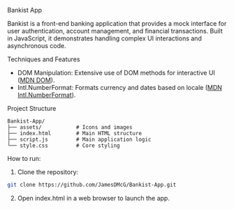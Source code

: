 Bankist App

Bankist is a front-end banking application that provides a mock interface for user authentication, account management, and financial transactions. Built in JavaScript, it demonstrates handling complex UI interactions and asynchronous code.

Techniques and Features
- DOM Manipulation: Extensive use of DOM methods for interactive UI ([MDN DOM](https://developer.mozilla.org/en-US/docs/Web/API/Document_Object_Model)).
- Intl.NumberFormat: Formats currency and dates based on locale ([MDN Intl.NumberFormat](https://developer.mozilla.org/en-US/docs/Web/JavaScript/Reference/Global_Objects/Intl/NumberFormat)).

Project Structure
```
Bankist-App/
├── assets/           # Icons and images
├── index.html        # Main HTML structure
├── script.js         # Main application logic
└── style.css         # Core styling
```

How to run:

1. Clone the repository:
```bash
git clone https://github.com/JamesDMcG/Bankist-App.git
```
2. Open index.html in a web browser to launch the app.
